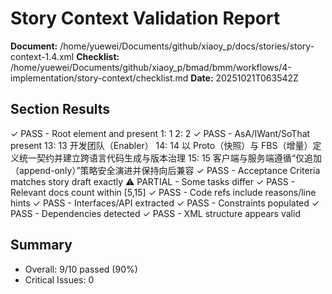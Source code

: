# Story Context Validation Report

**Document:** /home/yuewei/Documents/github/xiaoy_p/docs/stories/story-context-1.4.xml
**Checklist:** /home/yuewei/Documents/github/xiaoy_p/bmad/bmm/workflows/4-implementation/story-context/checklist.md
**Date:** 20251021T063542Z

## Section Results
✓ PASS - Root element and <metadata> present
1:     1	<story-context id="bmad/bmm/workflows/4-implementation/story-context/template" v="1.0">
2:     2	  <metadata>
✓ PASS - AsA/IWant/SoThat present
13:    13	    <asA>开发团队（Enabler）</asA>
14:    14	    <iWant>以 Proto（快照）与 FBS（增量）定义统一契约并建立跨语言代码生成与版本治理</iWant>
15:    15	    <soThat>客户端与服务端遵循“仅追加（append-only）”策略安全演进并保持向后兼容</soThat>
✓ PASS - Acceptance Criteria matches story draft exactly
⚠ PARTIAL - Some tasks differ
✓ PASS - Relevant docs count within [5,15]
✓ PASS - Code refs include reasons/line hints
✓ PASS - Interfaces/API extracted
✓ PASS - Constraints populated
✓ PASS - Dependencies detected
✓ PASS - XML structure appears valid

## Summary
- Overall: 9/10 passed (90%)
- Critical Issues: 0
